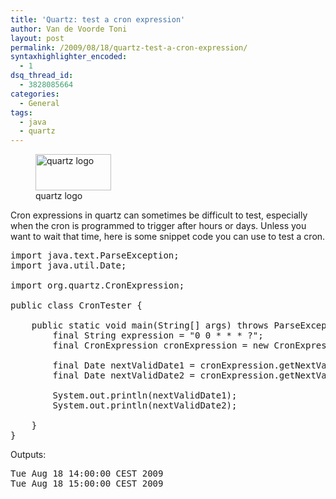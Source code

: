 ```yaml
---
title: 'Quartz: test a cron expression'
author: Van de Voorde Toni
layout: post
permalink: /2009/08/18/quartz-test-a-cron-expression/
syntaxhighlighter_encoded:
  - 1
dsq_thread_id:
  - 3828085664
categories:
  - General
tags:
  - java
  - quartz
---
```

<figure style="width: 121px;" class="wp-caption alignright"><img alt="quartz logo" src="http://www.opensymphony.com/quartz/images/quartzEJS.jpg" title="quartz logo" width="121" height="58" /><figcaption class="wp-caption-text">quartz logo</figcaption></figure>Cron expressions in quartz can sometimes be difficult to test, especially when the cron is programmed to trigger after hours or days. Unless you want to wait that time, here is some snippet code you can use to test a cron.

<pre class="brush: java; title: ; notranslate" title="">import java.text.ParseException;
import java.util.Date;

import org.quartz.CronExpression;

public class CronTester {

	public static void main(String[] args) throws ParseException {
		final String expression = "0 0 * * * ?";
        final CronExpression cronExpression = new CronExpression(expression);

        final Date nextValidDate1 = cronExpression.getNextValidTimeAfter(new Date());
        final Date nextValidDate2 = cronExpression.getNextValidTimeAfter(nextValidDate1);

        System.out.println(nextValidDate1);
        System.out.println(nextValidDate2);

	}
}</pre>

Outputs:

<pre class="brush: plain; title: ; notranslate" title="">Tue Aug 18 14:00:00 CEST 2009
Tue Aug 18 15:00:00 CEST 2009</pre>